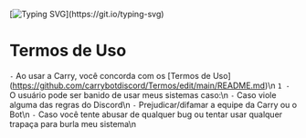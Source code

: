 [![Typing
  SVG](https://readme-typing-svg.herokuapp.com?color=86deff&lines=+Termos+de+Uso.)](https://git.io/typing-svg)

# Termos de Uso
`-` Ao usar a Carry, você concorda com os [Termos de Uso] (https://github.com/carrybotdiscord/Termos/edit/main/README.md)\n
`1 -` O usuário pode ser banido de usar meus sistemas caso:\n
 `-` Caso viole alguma das regras do Discord\n
 `-` Prejudicar/difamar a equipe da Carry ou o Bot\n
 `-` Caso você tente abusar de qualquer bug ou tentar usar qualquer trapaça para burla meu sistema\n

